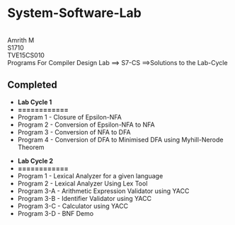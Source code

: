 # System-Software-Lab
<br>Amrith M
<br>S1710
<br>TVE15CS010
<br>Programs For Compiler Design Lab ==> S7-CS ==>Solutions to the Lab-Cycle 
<br>
<h2>Completed</h2>
<ul>
<li><b>Lab Cycle 1</b></li>
<li><b>============</b></li>

  <li>Program 1 - Closure of Epsilon-NFA</li>
  <li>Program 2 -  Conversion of Epsilon-NFA to NFA</li>
  <li>Program 3 - Conversion of NFA to DFA</li>
  <li>Program 4 - Conversion of DFA to Minimised DFA using Myhill-Nerode Theorem</li>
</ul>
<ul>
<li><b>Lab Cycle 2</b></li>
<li><b>============</b></li>

  <li>Program 1   - Lexical Analyzer for a given language</li>
  <li>Program 2   -  Lexical Analyzer Using Lex Tool</li>
  <li>Program 3-A - Arithmetic Expression Validator using YACC</li>
  <li>Program 3-B - Identifier Validator using YACC</li>
  <li>Program 3-C - Calculator using YACC</li>
  <li>Program 3-D - BNF Demo </li>
</ul>